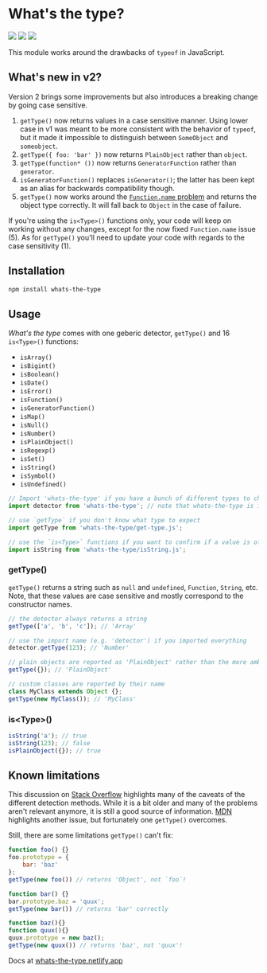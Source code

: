 # What's the type?

![](https://img.shields.io/github/license/draber/whats-the-type.svg)
![](https://img.shields.io/github/package-json/v/draber/whats-the-type.svg?)
![](https://img.shields.io/bundlephobia/min/whats-the-type.svg)

This module works around the drawbacks of `typeof` in JavaScript.

## What's new in v2?
Version 2 brings some improvements but also introduces a breaking change by going case sensitive. 

1. `getType()` now returns values in a case sensitive manner. Using lower case in v1 was meant to be more consistent with the behavior of `typeof`, but it made it impossible to distinguish between `SomeObject` and `someobject`. 
2. `getType({ foo: 'bar' })` now returns `PlainObject` rather than `object`. 
3. `getType(function* ())` now returns `GeneratorFunction` rather than `generator`. 
4. `isGeneratorFunction()` replaces `isGenerator()`; the latter has been kept as an alias for backwards compatibility though.
5. `getType()` now works around the [`Function.name` problem](https://developer.mozilla.org/en-US/docs/Web/JavaScript/Reference/Global_Objects/Function/name#sect3) and returns the object type correctly. It will fall back to `Object` in the case of failure.

If you're using  the `is<Type>()` functions only, your code will keep on working without any changes, except for the now fixed `Function.name` issue (5). As for `getType()` you'll need to update your code with regards to the case sensitivity (1).

## Installation

```bash
npm install whats-the-type
```

## Usage
_What's the type_ comes with one geberic detector, `getType()` and 16 `is<Type>()` functions:
- `isArray()`
- `isBigint()`
- `isBoolean()`
- `isDate()`
- `isError()`
- `isFunction()`
- `isGeneratorFunction()`
- `isMap()`
- `isNull()`
- `isNumber()`
- `isPlainObject()`
- `isRegexp()`
- `isSet()`
- `isString()`
- `isSymbol()`
- `isUndefined()`
    
```javascript
// Import 'whats-the-type' if you have a bunch of different types to check. This imports all functions at once.
import detector from 'whats-the-type'; // note that whats-the-type is implemented as ESM and not in CJS

// use `getType` if you don't know what type to expect
import getType from 'whats-the-type/get-type.js';

// use the `is<Type>` functions if you want to confirm if a value is of a specific type
import isString from 'whats-the-type/isString.js';
```

### getType()
`getType()` returns a string such as `null` and `undefined`, `Function`, `String`, etc. Note, that these values are case sensitive and mostly correspond to the constructor names.

```javascript
// the detector always returns a string
getType(['a', 'b', 'c']); // 'Array'

// use the import name (e.g. 'detector') if you imported everything
detector.getType(123); // 'Number'

// plain objects are reported as 'PlainObject' rather than the more ambiguous 'Object'
getType({}); // 'PlainObject'

// custom classes are reported by their name
class MyClass extends Object {};
getType(new MyClass()); // 'MyClass'
```

### is&lt;Type&gt;()
```javascript
isString('a'); // true
isString(123); // false
isPlainObject({}); // true
```


## Known limitations
This discussion on [Stack Overflow](https://stackoverflow.com/questions/332422/get-the-name-of-an-objects-type) highlights many of the caveats of the different detection methods. While it is a bit older and many of the problems aren't relevant anymore, it is still a good source of information. [MDN](https://developer.mozilla.org/en-US/docs/Web/JavaScript/Reference/Global_Objects/Function/name#sect3) highlights another issue, but fortunately one `getType()` overcomes.

Still, there are some limitations `getType()` can't fix:
```javascript
function foo() {}
foo.prototype = {
    bar: 'baz'
};
getType(new foo()) // returns 'Object', not `foo`!

function bar() {}
bar.prototype.baz = 'quux';
getType(new bar()) // returns 'bar' correctly

function baz(){}
function quux(){}
quux.prototype = new baz();
getType(new quux()) // returns 'baz', not 'quux'!
```

Docs at [whats-the-type.netlify.app](https://whats-the-type.netlify.app/)
